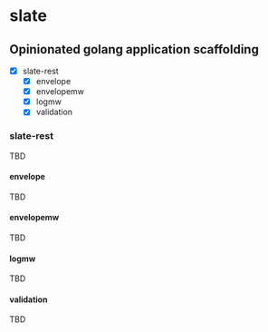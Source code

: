 # slate

## Opinionated golang application scaffolding

- [x] slate-rest
  - [x] envelope
  - [x] envelopemw
  - [x] logmw
  - [x] validation

### slate-rest

TBD

#### envelope

TBD

#### envelopemw

TBD

#### logmw

TBD

#### validation

TBD
